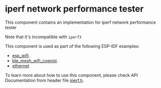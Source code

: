 # iperf network performance tester

This component contains an implementation for iperf network performance tester

Note that it's incompatible with `iperf3`

This component is used as part of the following ESP-IDF examples:
- [esp_wifi](https://github.com/espressif/esp-idf/tree/master/examples/wifi/iperf).
- [ble_mesh_wifi_coexist](https://github.com/espressif/esp-idf/tree/master/examples/bluetooth/esp_ble_mesh/ble_mesh_wifi_coexist).
- [ethernet](https://github.com/espressif/esp-idf/tree/master/examples/ethernet/iperf)

To learn more about how to use this component, please check API Documentation from header file [iperf.h](https://github.com/espressif/esp-bsp/tree/master/iperf/include/iperf.h).
